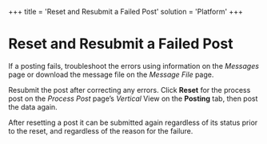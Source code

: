 +++
title = 'Reset and Resubmit a Failed Post'
solution = 'Platform'
+++

# Reset and Resubmit a Failed Post

If a posting fails, troubleshoot the errors using information on the
*Messages* page or download the message file on the *Message File* page.

Resubmit the post after correcting any errors. Click **Reset** for the
process post on the *Process Post* page’s *Vertical* View on the
**Posting** tab, then post the data again.

After resetting a post it can be submitted again regardless of its
status prior to the reset, and regardless of the reason for the failure.

